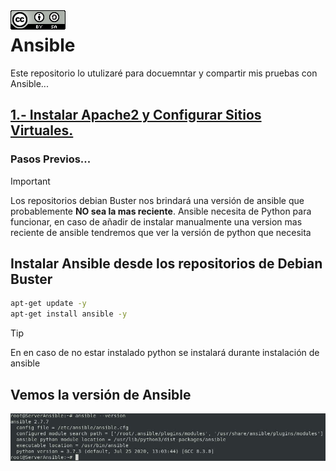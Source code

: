 <img src="./imagenes/MI-LICENCIA88x31.png" style="float: left; margin-right: 10px;" />

# Ansible
Este repositorio lo utulizaré para docuemntar y compartir mis pruebas con Ansible...

## [1.- Instalar Apache2 y Configurar Sitios Virtuales.](./PruebaApache/)
<!-- ## [2.- 
## [3.-  -->



### Pasos Previos...
> [!IMPORTANT]
> Los repositorios debian Buster nos brindará una versión de ansible que probablemente **NO sea la mas reciente**.
> Ansible necesita de Python para funcionar, en caso de añadir de instalar manualmente una version mas reciente de ansible tendremos que ver la versión de python que necesita

## Instalar Ansible desde los repositorios de Debian Buster

```bash
apt-get update -y
apt-get install ansible -y
```

> [!TIP]
> En en caso de no estar instalado python se instalará durante instalación de ansible

## Vemos la versión de Ansible

![version](./imagenes/version.jpg)
